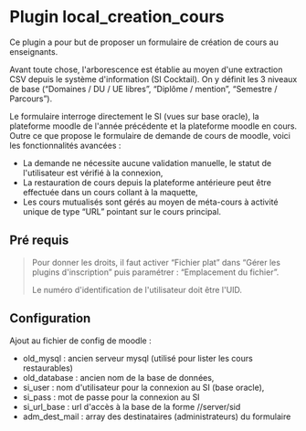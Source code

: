 Plugin local_creation_cours
===========================

Ce plugin a pour but de proposer un formulaire de création de cours au enseignants.

Avant toute chose, l'arborescence est établie au moyen d'une extraction CSV depuis le système d'information (SI Cocktail). On y définit les 3 niveaux de base (“Domaines / DU / UE libres”, “Diplôme / mention”, “Semestre / Parcours”).

Le formulaire interroge directement le SI (vues sur base oracle), la plateforme moodle de l'année précédente et la plateforme moodle en cours. Outre ce que propose le formulaire de demande de cours de moodle, voici les fonctionnalités avancées :

  * La demande ne nécessite aucune validation manuelle, le statut de l'utilisateur est vérifié à la connexion,
  * La restauration de cours depuis la plateforme antérieure peut être effectuée dans un cours collant à la maquette,
  * Les cours mutualisés sont gérés au moyen de méta-cours à activité unique de type “URL” pointant sur le cours principal.

Pré requis 
----------

> Pour donner les droits, il faut activer “Fichier plat” dans “Gérer les plugins d'inscription” puis paramétrer : “Emplacement du fichier”.
> 
> Le numéro d'identification de l'utilisateur doit être l'UID.

Configuration
-------------

Ajout au fichier de config de moodle :
  * old_mysql : ancien serveur mysql (utilisé pour lister les cours restaurables)
  * old_database : ancien nom de la base de données,
  * si_user : nom d'utilisateur pour la connexion au SI (base oracle),
  * si_pass : mot de passe pour la connexion au SI
  * si_url_base : url d'accès à la base de la forme //server/sid
  * adm_dest_mail : array des destinataires (administrateurs) du formulaire



